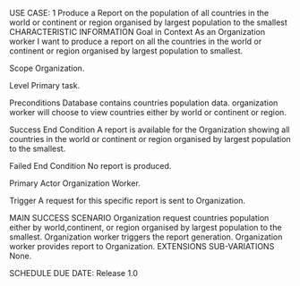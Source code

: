 USE CASE: 1 Produce a Report on the population of all countries in the world or continent or region organised by largest population to the smallest
CHARACTERISTIC INFORMATION
Goal in Context
As an Organization worker I want to produce a report on all the countries in the world or continent or region organised by largest population to smallest.

Scope
Organization.

Level
Primary task.

Preconditions
Database contains countries population data.
organization worker will choose to view countries either by world or continent or region.

Success End Condition
A report is available for the Organization showing all countries in the world or continent or region organised by largest population to the smallest.

Failed End Condition
No report is produced.

Primary Actor
Organization Worker.

Trigger
A request for this specific report is sent to Organization.

MAIN SUCCESS SCENARIO
Organization request countries population either by world,continent, or region organised by largest population to the smallest.
Organization worker triggers the report generation.
Organization worker provides report to Organization.
EXTENSIONS
SUB-VARIATIONS
None.

SCHEDULE
DUE DATE: Release 1.0 

